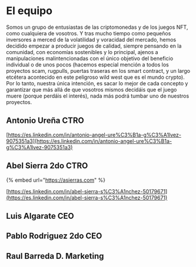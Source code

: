 # El equipo

Somos un grupo de entusiastas de las criptomonedas y de los juegos NFT, como cualquiera de vosotros. Y tras mucho tiempo como pequeños inversores a merced de la volatilidad y voracidad del mercado, hemos decidido empezar a producir juegos de calidad, siempre pensando en la comunidad, con economías sostenibles y lo principal, ajenos a manipulaciones malintencionadas con el único objetivo del beneficio individual o de unos pocos (hacemos especial mención a todos los proyectos scam, rugpulls, puertas traseras en los smart contract, y un largo etcétera acontecido en este peligroso wild west que es el mundo crypto). Por lo tanto, nuestra única intención, es sacar lo mejor de cada concepto y garantizar que más allá de que vosotros mismos decidáis que el juego muere (porque perdáis el interés), nada más podrá tumbar uno de nuestros proyectos.

## Antonio Ureña CTRO

[https://es.linkedin.com/in/antonio-angel-ure%C3%B1a-g%C3%A1lvez-9075351a3](https://es.linkedin.com/in/antonio-angel-ure%C3%B1a-g%C3%A1lvez-9075351a3)

## Abel Sierra 2do CTRO

{% embed url="https://asierras.com" %}

[https://es.linkedin.com/in/abel-sierra-s%C3%A1nchez-50179671](https://es.linkedin.com/in/abel-sierra-s%C3%A1nchez-50179671)



## Luis Algarate CEO



## Pablo Rodriguez 2do CEO



## Raul Barreda D. Marketing


